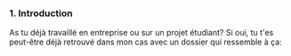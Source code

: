 ### 1. Introduction
As tu déjà travaillé en entreprise ou sur un projet étudiant? Si oui, tu t'es peut-être déjà retrouvé dans mon cas avec un dossier qui ressemble à ça:
